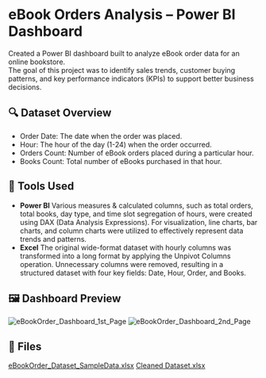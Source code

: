 # eBook Orders Analysis – Power BI Dashboard
Created a Power BI dashboard built to analyze eBook order data for an online bookstore.  
The goal of this project was to identify sales trends, customer buying patterns, and key performance indicators (KPIs) to support better business decisions.
## 🔍 Dataset Overview
- Order Date: The date when the order was placed.
- Hour: The hour of the day (1-24) when the order occurred.
- Orders Count: Number of eBook orders placed during a particular hour. 
- Books Count: Total number of eBooks purchased in that hour.
## 🧰 Tools Used
- **Power BI**
Various measures & calculated columns, such as total orders, total books, day type, and time slot segregation of hours, were created using DAX (Data Analysis Expressions).
For visualization, line charts, bar charts, and column charts were utilized to effectively represent data trends and patterns. 
- **Excel**
The original wide-format dataset with hourly columns was transformed into a long format by applying the Unpivot Columns operation. Unnecessary columns were removed, resulting in a structured dataset with four key fields: Date, Hour, Order, and Books.
## 🖼️ Dashboard Preview
![eBookOrder_Dashboard_1st_Page](https://github.com/user-attachments/assets/8c577560-ca27-4c99-b454-e3a7d71771dd)
![eBookOrder_Dashboard_2nd_Page](https://github.com/user-attachments/assets/47ecd459-d196-41b6-820a-d8da5c04fe25)
## 📁 Files
[eBookOrder_Dataset_SampleData.xlsx](https://github.com/user-attachments/files/20225926/eBookOrder_Dataset_SampleData.xlsx)
[Cleaned Dataset.xlsx](https://github.com/user-attachments/files/20225927/Cleaned.Dataset.xlsx)

